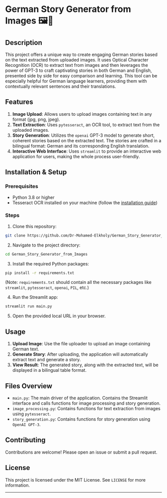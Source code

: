 # German Story Generator from Images 🖼️📖

## Description

This project offers a unique way to create engaging German stories based on the text extracted from uploaded images. It uses Optical Character Recognition (OCR) to extract text from images and then leverages the power of GPT-3 to craft captivating stories in both German and English, presented side by side for easy comparison and learning. This tool can be especially helpful for German language learners, providing them with contextually relevant sentences and their translations.

## Features

1. **Image Upload**: Allows users to upload images containing text in any format (jpg, png, jpeg).
2. **Text Extraction**: Uses `pytesseract`, an OCR tool, to extract text from the uploaded images.
3. **Story Generation**: Utilizes the `openai` GPT-3 model to generate short, coherent stories based on the extracted text. The stories are crafted in a bilingual format: German and its corresponding English translation.
4. **Interactive Web Interface**: Uses `streamlit` to provide an interactive web application for users, making the whole process user-friendly.

## Installation & Setup

### Prerequisites

- Python 3.8 or higher
- Tesseract OCR installed on your machine (follow the [installation guide](https://github.com/tesseract-ocr/tesseract/wiki))

### Steps

1. Clone this repository:

```bash
git clone https://github.com/Dr-Mohamed-Elkholy/German_Story_Generator_from_Images.git
```

2. Navigate to the project directory:

```bash
cd German_Story_Generator_from_Images
```

3. Install the required Python packages:

```bash
pip install -r requirements.txt
```

(Note: `requirements.txt` should contain all the necessary packages like `streamlit`, `pytesseract`, `openai`, `PIL`, etc.)

4. Run the Streamlit app:

```bash
streamlit run main.py
```

5. Open the provided local URL in your browser.

## Usage

1. **Upload Image**: Use the file uploader to upload an image containing German text.
2. **Generate Story**: After uploading, the application will automatically extract text and generate a story.
3. **View Result**: The generated story, along with the extracted text, will be displayed in a bilingual table format.


 
## Files Overview

- `main.py`: The main driver of the application. Contains the Streamlit interface and calls functions for image processing and story generation.
- `image_processing.py`: Contains functions for text extraction from images using `pytesseract`.
- `story_generation.py`: Contains functions for story generation using `OpenAI GPT-3`.

## Contributing

Contributions are welcome! Please open an issue or submit a pull request.


## License

This project is licensed under the MIT License. See `LICENSE` for more information.

---
